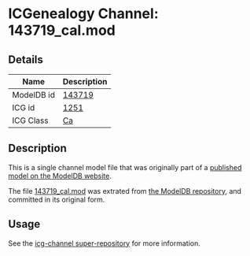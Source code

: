 # ICGenealogy Channel: 143719\_cal.mod

## Details

Name | Description
---- | -----------
ModelDB id | [143719](http://senselab.med.yale.edu/ModelDB/ShowModel.cshtml?model=143719)
ICG id | [1251](http://icg.neurotheory.ox.ac.uk/channels/3/1251)
ICG Class | [Ca](http://icg.neurotheory.ox.ac.uk/channels/3)

## Description

This is a single channel model file that was originally part of a [published model on the ModelDB website](http://senselab.med.yale.edu/mModelDB/ShowModel.cshtml?model=143719).

The file [143719\_cal.mod](143719_cal.mod) was extrated from [the ModelDB repository](http://senselab.med.yale.edu/ModelDB/ShowModel.cshtml?model=143719), and committed in its original form.

## Usage

See the [icg-channel super-repository](https://github.com/icgenealogy/icg-channels) for more information.